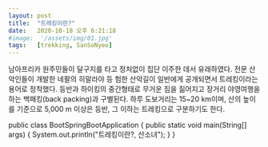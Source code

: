 ```yaml
---
layout: post
title:  "트레킹이란?"
date:   2020-10-18 오후 6:21:18
#image:  '/assets/img/01.jpg'
tags:   [trekking, SanSoNyeo]
---
```


남아프리카 원주민들이 달구지를 타고 정처없이 집단 이주한 데서 유래하였다.
전문 산악인들이 개발한 네팔의 히말라야 등 험한 산악길이 일반에게 공개되면서 트레킹이라는 용어로 정착했다. 
등반과 하이킹의 중간형태로 무거운 짐을 짊어지고 장거리 야영여행을 하는 백패킹(back packing)과 구별된다. 
하루 도보거리는 15~20 km이며, 산의 높이를 기준으로 5,000 m 이상은 등반, 그 이하는 트레킹으로 구분하기도 한다.

public class BootSpringBootApplication {
  public static void main(String[] args) {
    System.out.println("트레킹이란?, 산소녀");
  }
}
